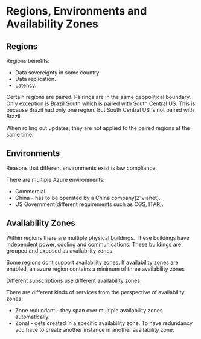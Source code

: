 # Regions, Environments and Availability Zones

## Regions

Regions benefits:
- Data sovereignty in some country.
- Data replication.
- Latency.

Certain regions are paired. Pairings are in the same geopolitical boundary.
Only exception is Brazil South which is paired with South Central US. This is because Brazil
had only one region. But South Central US is not paired with Brazil.

When rolling out updates, they are not applied to the paired regions at the same time.

## Environments

Reasons that different environments exist is law compliance.

There are multiple Azure environments:
- Commercial.
- China - has to be operated by a China company(21vianet).
- US Government(different requirements such as CGS, ITAR).

## Availability Zones

Within regions there are multiple physical buildings. These buildings have independent
power, cooling and communications. These buildings are grouped and exposed as availability zones.

Some regions dont support availability zones. If availability zones are enabled, an azure region contains a minimum of three availability zones

Different subscriptions use different availability zones.

There are different kinds of services from the perspective of availability zones:
- Zone redundant - they span over multiple availability zones automatically.
- Zonal - gets created in a specific availability zone. To have redundancy you have to
create another instance in another availability zone.
